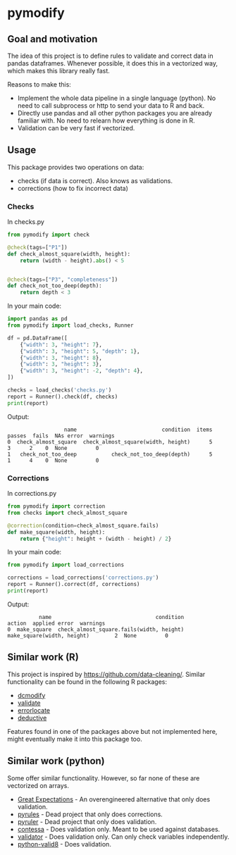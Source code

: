 # pymodify

## Goal and motivation

The idea of this project is to define rules to validate and correct data in pandas dataframes.
Whenever possible, it does this in a vectorized way, which makes this library really fast.


Reasons to make this:
- Implement the whole data pipeline in a single language (python).
No need to call subprocess or http to send your data to R and back.
- Directly use pandas and all other python packages you are already familiar with. No need to relearn how everything is done in R.
- Validation can be very fast if vectorized.

## Usage

This package provides two operations on data:

- checks (if data is correct). Also knows as validations.
- corrections (how to fix incorrect data)

### Checks

In checks.py
```python
from pymodify import check

@check(tags=["P1"])
def check_almost_square(width, height):
    return (width - height).abs() < 5


@check(tags=["P3", "completeness"])
def check_not_too_deep(depth):
    return depth < 3
```

In your main code:
```python
import pandas as pd
from pymodify import load_checks, Runner

df = pd.DataFrame([
    {"width": 3, "height": 7},
    {"width": 3, "height": 5, "depth": 1},
    {"width": 3, "height": 8},
    {"width": 3, "height": 3},
    {"width": 3, "height": -2, "depth": 4},
])

checks = load_checks('checks.py')
report = Runner().check(df, checks)
print(report)
```

Output:
```
                  name                           condition  items  passes  fails  NAs error  warnings
0  check_almost_square  check_almost_square(width, height)      5       3      2    0  None         0
1   check_not_too_deep           check_not_too_deep(depth)      5       1      4    0  None         0

```

### Corrections

In corrections.py
```python
from pymodify import correction
from checks import check_almost_square

@correction(condition=check_almost_square.fails)
def make_square(width, height):
    return {"height": height + (width - height) / 2}
```

In your main code:
```python
from pymodify import load_corrections

corrections = load_corrections('corrections.py')
report = Runner().correct(df, corrections)
print(report)
```

Output:
```
          name                                 condition                      action  applied error  warnings
0  make_square  check_almost_square.fails(width, height)  make_square(width, height)        2  None         0
```

## Similar work (R)

This project is inspired by https://github.com/data-cleaning/.
Similar functionality can be found in the following R packages:
 
- [dcmodify](https://github.com/data-cleaning/dcmodify)
- [validate](https://github.com/data-cleaning/validate)
- [errorlocate](https://github.com/data-cleaning/errorlocate)
- [deductive](https://github.com/data-cleaning/deductive)

Features found in one of the packages above but not implemented here, might eventually make it into this package too.

## Similar work (python)

Some offer similar functionality. However, so far none of these are vectorized on arrays.

- [Great Expectations](https://github.com/great-expectations/great_expectations) - An overengineered alternative that only does validation.
- [pyrules](https://github.com/miraculixx/pyrules) - Dead project that only does corrections.
- [pyruler](https://github.com/danteay/pyruler) - Dead project that only does validation.
- [contessa](https://github.com/kiwicom/contessa) - Does validation only. Meant to be used against databases.
- [validator](https://github.com/CSenshi/Validator) - Does validation only. Can only check variables independently.
- [python-valid8](https://github.com/smarie/python-valid8) - Does validation.
